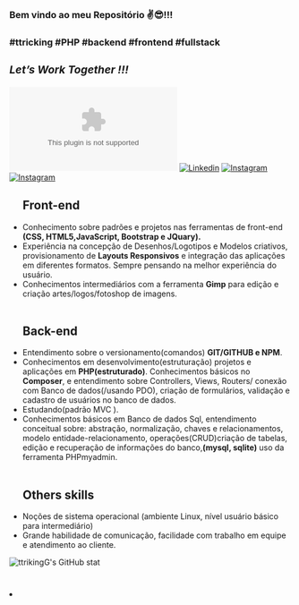 ### Bem vindo ao meu Repositório ✌️😎!!!
### #ttricking #PHP #backend #frontend #fullstack

### <i><h3>Let’s Work Together !!!</h3></i>

[![Site](	https://img.shields.io/website-go-down-green-red/http/ttricking.com)](https://ttricking.com/)
[![Linkedin](https://img.shields.io/badge/LinkedIn-0077B5?style=for-the-badge&logo=linkedin&logoColor=white)](www.linkedin.com/in/hailtom-g-dias-66909a265)
[![Instagram](https://img.shields.io/badge/Instagram-E4405F?style=for-the-badge&logo=instagram&logoColor=white)](https://www.instagram.com/ttricking.g/)
[![Instagram](https://img.shields.io/badge/Discord-7289DA?style=for-the-badge&logo=discord&logoColor=white)]()



<div>
    <ul>
    <h2>Front-end</h2>
    <li>Conhecimento sobre padrões e projetos nas ferramentas de front-end <strong><b>(CSS, HTML5,JavaScript, Bootstrap e JQuary).</b></strong></li>
    <li>Experiência na concepção de Desenhos/Logotipos e Modelos criativos, provisionamento de <strong><b>Layouts Responsivos</b></strong> e integração das aplicações em diferentes formatos. Sempre pensando na melhor experiência do usuário.</li>
    <li>Conhecimentos intermediários com a ferramenta <strong><b>Gimp</b></strong> para edição e criação artes/logos/fotoshop de imagens.</li><br>
    <h2>Back-end</h2>
    <li>Entendimento sobre o versionamento(comandos) <strong><b>GIT/GITHUB e NPM</b></strong>.</li>
    <li>Conhecimentos em desenvolvimento(estruturação) projetos e aplicações em <strong><b>PHP(estruturado)</b></strong>. Conhecimentos básicos no <strong><b>Composer</b></strong>, e entendimento sobre Controllers, Views, Routers/ conexão com Banco de dados(/usando PDO), criação de formulários, validação e cadastro de usuários no banco de dados.</li>
    <li>Estudando(padrão MVC ).</li>
    <li>Conhecimentos básicos em </b></strong>Banco de dados Sql</b></strong>, entendimento conceitual sobre: abstração, normalização, chaves e relacionamentos, modelo entidade-relacionamento, operações(CRUD)criação de tabelas, edição e recuperação de informações do banco,<strong><b>(mysql, sqlite)</b></strong> uso da ferramenta PHPmyadmin.</li><br>
    <h2>Others skills</h2>
    <li>Noções de sistema operacional (ambiente Linux, nível usuário básico para intermediário)</li>
    <li>Grande habilidade de comunicação, facilidade com trabalho em equipe e atendimento ao cliente.</li>
    </ul>
</div>





![ttrikingG's GitHub stat](https://github-readme-stats.vercel.app/api?username=ttrikingG&show_icons=true&theme=radical)

###
</div style="display: inline-block;"><br>
  <li>
  <img src="" alt=""><img align="center" src="https://img.shields.io/badge/Ubuntu-E95420?style=for-the-badge&logo=ubuntu&logoColor=white" alt="">
  <img align="center" src="https://img.shields.io/badge/Linux-FCC624?style=for-the-badge&logo=linux&logoColor=black" alt="">
  <img align="center" src="https://img.shields.io/badge/HTML5-E34F26?style=for-the-badge&logo=html5&logoColor=white" alt="">
  <img align="center" src="https://img.shields.io/badge/CSS3-1572B6?style=for-the-badge&logo=css3&logoColor=white" alt="">
  <img align="center" src="https://img.shields.io/badge/JavaScript-F7DF1E?style=for-the-badge&logo=javascript&logoColor=black" alt="">
  <img align="center" src="https://img.shields.io/badge/PHP-777BB4?style=for-the-badge&logo=php&logoColor=white" alt="">
  <img align="center" src="https://img.shields.io/badge/Laravel-FF2D20?style=for-the-badge&logo=laravel&logoColor=white" alt="">
  <img align="center" src="https://img.shields.io/badge/Babel-F9DC3e?style=for-the-badge&logo=babel&logoColor=black" alt="">
  <img align="center" src="https://img.shields.io/badge/NPM-%23CB3837.svg?style=for-the-badge&logo=npm&logoColor=white" alt="">
  <img align="center" src="https://img.shields.io/badge/jQuery-0769AD?style=for-the-badge&logo=jquery&logoColor=white" alt="">
  <img align="center" src="https://img.shields.io/badge/PostgreSQL-316192?style=for-the-badge&logo=postgresql&logoColor=white" alt="">
  <img align="center" src="https://img.shields.io/badge/SQLite-07405E?style=for-the-badge&logo=sqlite&logoColor=white" alt="">
  <img align="center" src="https://img.shields.io/badge/MySQL-005C84?style=for-the-badge&logo=mysql&logoColor=white" alt="">
  <img align="center" src="https://img.shields.io/badge/Bootstrap-563D7C?style=for-the-badge&logo=bootstrap&logoColor=white" alt="">
  <img align="center"src="https://img.shields.io/badge/Tailwind_CSS-38B2AC?style=for-the-badge&logo=tailwind-css&logoColor=white" alt="">
  <img align="center" src="https://img.shields.io/badge/docker-%230db7ed.svg?style=for-the-badge&logo=docker&logoColor=white" alt="">
  </li>
<div>
